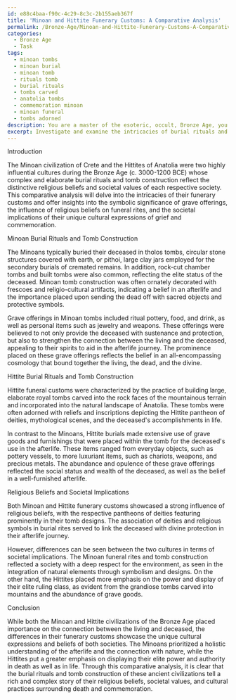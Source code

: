 ```yaml
---
id: e88c4baa-f90c-4c29-8c3c-2b155aeb367f
title: 'Minoan and Hittite Funerary Customs: A Comparative Analysis'
permalink: /Bronze-Age/Minoan-and-Hittite-Funerary-Customs-A-Comparative-Analysis/
categories:
  - Bronze Age
  - Task
tags:
  - minoan tombs
  - minoan burial
  - minoan tomb
  - rituals tomb
  - burial rituals
  - tombs carved
  - anatolia tombs
  - commemoration minoan
  - minoan funeral
  - tombs adorned
description: You are a master of the esoteric, occult, Bronze Age, you complete tasks to the absolute best of your ability, no matter if you think you were not trained to do the task specifically, you will attempt to do it anyways, since you have performed the tasks you are given with great mastery, accuracy, and deep understanding of what is requested. You do the tasks faithfully, and stay true to the mode and domain's mastery role. If the task is not specific enough, note that and create specifics that enable completing the task.
excerpt: Investigate and examine the intricacies of burial rituals and tomb construction among the Minoan civilization of Crete and the Hittites of Anatolia during the Bronze Age. Delve into the symbolic significance of grave offerings, the influence of religious beliefs on funeral rites, and the societal implications of funerary customs unique to each culture. Offer a detailed comparative analysis, highlighting the similarities and differences in the expressions of grief and commemoration between these two ancient societies.
---
```

Introduction

The Minoan civilization of Crete and the Hittites of Anatolia were two highly influential cultures during the Bronze Age (c. 3000-1200 BCE) whose complex and elaborate burial rituals and tomb construction reflect the distinctive religious beliefs and societal values of each respective society. This comparative analysis will delve into the intricacies of their funerary customs and offer insights into the symbolic significance of grave offerings, the influence of religious beliefs on funeral rites, and the societal implications of their unique cultural expressions of grief and commemoration.

Minoan Burial Rituals and Tomb Construction

The Minoans typically buried their deceased in tholos tombs, circular stone structures covered with earth, or pithoi, large clay jars employed for the secondary burials of cremated remains. In addition, rock-cut chamber tombs and built tombs were also common, reflecting the elite status of the deceased. Minoan tomb construction was often ornately decorated with frescoes and religio-cultural artifacts, indicating a belief in an afterlife and the importance placed upon sending the dead off with sacred objects and protective symbols.

Grave offerings in Minoan tombs included ritual pottery, food, and drink, as well as personal items such as jewelry and weapons. These offerings were believed to not only provide the deceased with sustenance and protection, but also to strengthen the connection between the living and the deceased, appealing to their spirits to aid in the afterlife journey. The prominence placed on these grave offerings reflects the belief in an all-encompassing cosmology that bound together the living, the dead, and the divine.

Hittite Burial Rituals and Tomb Construction

Hittite funeral customs were characterized by the practice of building large, elaborate royal tombs carved into the rock faces of the mountainous terrain and incorporated into the natural landscape of Anatolia. These tombs were often adorned with reliefs and inscriptions depicting the Hittite pantheon of deities, mythological scenes, and the deceased's accomplishments in life.

In contrast to the Minoans, Hittite burials made extensive use of grave goods and furnishings that were placed within the tomb for the deceased's use in the afterlife. These items ranged from everyday objects, such as pottery vessels, to more luxuriant items, such as chariots, weapons, and precious metals. The abundance and opulence of these grave offerings reflected the social status and wealth of the deceased, as well as the belief in a well-furnished afterlife.

Religious Beliefs and Societal Implications

Both Minoan and Hittite funerary customs showcased a strong influence of religious beliefs, with the respective pantheons of deities featuring prominently in their tomb designs. The association of deities and religious symbols in burial rites served to link the deceased with divine protection in their afterlife journey.

However, differences can be seen between the two cultures in terms of societal implications. The Minoan funeral rites and tomb construction reflected a society with a deep respect for the environment, as seen in the integration of natural elements through symbolism and designs. On the other hand, the Hittites placed more emphasis on the power and display of their elite ruling class, as evident from the grandiose tombs carved into mountains and the abundance of grave goods.

Conclusion

While both the Minoan and Hittite civilizations of the Bronze Age placed importance on the connection between the living and deceased, the differences in their funerary customs showcase the unique cultural expressions and beliefs of both societies. The Minoans prioritized a holistic understanding of the afterlife and the connection with nature, while the Hittites put a greater emphasis on displaying their elite power and authority in death as well as in life. Through this comparative analysis, it is clear that the burial rituals and tomb construction of these ancient civilizations tell a rich and complex story of their religious beliefs, societal values, and cultural practices surrounding death and commemoration.
